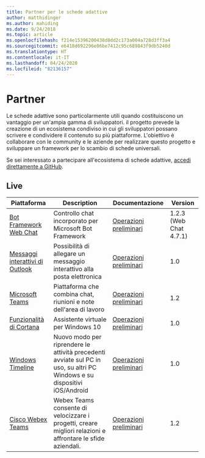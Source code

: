 ```yaml
---
title: Partner per le schede adattive
author: matthidinger
ms.author: mahiding
ms.date: 9/24/2018
ms.topic: article
ms.openlocfilehash: f214e15396200438d8dd2c173a004a728d3ff3a4
ms.sourcegitcommit: e6418d692296e06be7412c95c689843f9db5240d
ms.translationtype: HT
ms.contentlocale: it-IT
ms.lasthandoff: 04/24/2020
ms.locfileid: "82136157"
---
```

# <a name="partners"></a>Partner 

Le schede adattive sono particolarmente utili quando costituiscono un vantaggio per un'ampia gamma di sviluppatori. il progetto prevede la creazione di un ecosistema condiviso in cui gli sviluppatori possano scrivere e condividere il contenuto su più piattaforme. L'obiettivo è collaborare con le community e le aziende per realizzare questo progetto e sviluppare un framework per lo scambio di schede universali.

Se sei interessato a partecipare all'ecosistema di schede adattive, [accedi direttamente a GitHub](https://github.com/Microsoft/AdaptiveCards).

## <a name="live"></a>Live

Piattaforma | Description | Documentazione | Version
---------|-------------|---------------|---------
[Bot Framework Web Chat](https://github.com/Microsoft/BotFramework-WebChat)  | Controllo chat incorporato per Microsoft Bot Framework | [Operazioni preliminari](https://docs.microsoft.com/adaptive-cards/get-started/bots) | 1.2.3 (Web Chat 4.7.1)
[Messaggi interattivi di Outlook](https://docs.microsoft.com/outlook/actionable-messages/)  | Possibilità di allegare un messaggio interattivo alla posta elettronica | [Operazioni preliminari](https://docs.microsoft.com/outlook/actionable-messages/) | 1.0
[Microsoft Teams](https://products.office.com/microsoft-teams/group-chat-software) | Piattaforma che combina chat, riunioni e note dell'area di lavoro | [Operazioni preliminari](https://docs.microsoft.com/microsoftteams/platform/concepts/cards/cards-reference#adaptive-card) | 1.2
[Funzionalità di Cortana](https://docs.microsoft.com/cortana/skills/adaptive-cards) | Assistente virtuale per Windows 10 | [Operazioni preliminari](https://docs.microsoft.com/adaptive-cards/get-started/bots) | 1.0
[Windows Timeline](https://blogs.windows.com/windowsexperience/2017/12/19/announcing-windows-10-insider-preview-build-17063-pc/) | Nuovo modo per riprendere le attività precedenti avviate sul PC in uso, su altri PC Windows e su dispositivi iOS/Android | [Operazioni preliminari](https://docs.microsoft.com/adaptive-cards/get-started/windows) | 1.0
[Cisco Webex Teams](https://www.webex.com/team-collaboration.html) | Webex Teams consente di velocizzare i progetti, creare migliori relazioni e affrontare le sfide aziendali. | [Operazioni preliminari](https://developer.webex.com/docs/api/guides/cards) | 1.2
